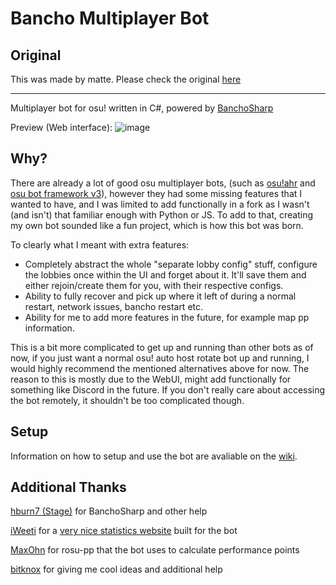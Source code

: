 # Bancho Multiplayer Bot

## Original

This was made by matte. Please check the original [here](https://github.com/matte-ek/BanchoMultiplayerBot/)


----------

Multiplayer bot for osu! written in C#, powered by [BanchoSharp](https://github.com/hburn7/BanchoSharp)

Preview (Web interface):
![image](https://github.com/matte-ek/BanchoMultiplayerBot/assets/49276951/1cfbbcb3-15a5-4ca2-ab6c-e138ea26b29e)

## Why?
There are already a lot of good osu multiplayer bots, (such as [osu!ahr](https://github.com/Meowhal/osu-ahr) and [osu bot framework v3](https://github.com/jramseygreen/osu_bot_framework-v3)), however they had some missing features that I wanted to have, and I was limited to add functionally in a fork as I wasn't (and isn't) that familiar enough with Python or JS. To add to that, creating my own bot sounded like a fun project, which is how this bot was born.

To clearly what I meant with extra features:
* Completely abstract the whole "separate lobby config" stuff, configure the lobbies once within the UI and forget about it. It'll save them and either rejoin/create them for you, with their respective configs.
* Ability to fully recover and pick up where it left of during a normal restart, network issues, bancho restart etc. 
* Ability for me to add more features in the future, for example map pp information.

This is a bit more complicated to get up and running than other bots as of now, if you just want a normal osu! auto host rotate bot up and running, I would highly recommend the mentioned alternatives above for now. The reason to this is mostly due to the WebUI, might add functionally for something like Discord in the future. If you don't really care about accessing the bot remotely, it shouldn't be too complicated though.

## Setup
Information on how to setup and use the bot are avaliable on the [wiki](https://github.com/matte-ek/BanchoMultiplayerBot/wiki/Setup#installation).

## Additional Thanks
[hburn7 (Stage)](https://github.com/hburn7) for BanchoSharp and other help

[iWeeti](https://github.com/iWeeti) for a [very nice statistics website](https://github.com/iWeeti/weetisoft-osu) built for the bot

[MaxOhn](https://github.com/MaxOhn) for rosu-pp that the bot uses to calculate performance points

[bitknox](https://github.com/bitknox) for giving me cool ideas and additional help
